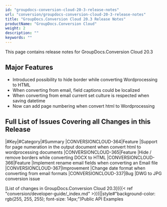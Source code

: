 ```yaml
---
id: "groupdocs-conversion-cloud-20-3-release-notes"
url: "conversion/groupdocs-conversion-cloud-20-3-release-notes"
title: "GroupDocs.Conversion Cloud 20.3 Release Notes"
productName: "GroupDocs.Conversion Cloud"
weight: 2
description: ""
keywords: ""
---
```




This page contains release notes for GroupDocs.Conversion Cloud 20.3


## Major Features ##

* Introduced possibility to hide border while converting Wordprocessing to HTML
* When converting from email, field captions could be localized
* When converting from email current set culture is respected when saving datetime
* Now can add page numbering when convert html to Wordprocessing

## Full List of Issues Covering all Changes in this Release ##

|#Key|#Category|#Summary
|CONVERSIONCLOUD-364|Feature |Support for page numeration in the output document when convert html to wordprocessing documents
|CONVERSIONCLOUD-365|Feature |Hide / remove borders while converting DOCX to HTML
|CONVERSIONCLOUD-366|Feature |Implement rename email fields when converting an Email file
|CONVERSIONCLOUD-367|Improvement |Change date format when converting from email formats
|CONVERSIONCLOUD-337|Bug |DWG to JPG conversion issue

[List of changes in GroupDocs.Conversion Cloud 20.3]({{< ref "conversion/developer-guide/_index.md" >}})||style#"background-color: rgb(255, 255, 255); font-size: 14px;")Public API Examples


 